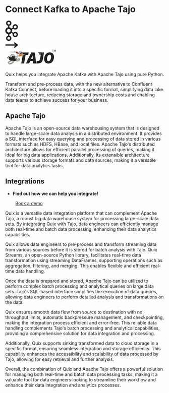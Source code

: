 # Connect Kafka to Apache Tajo

<div class="connect-images cards blog-grid-card" markdown>
<div>
<img src="../images/kafka_logo.png" width="40px" />
</div>
<div>
<img src="../images/arrow.svg" width="40px" />
</div>
<div>
<img src="./images/apache-tajo_1.jpg" />
</div>
</div>

Quix helps you integrate Apache Kafka with Apache Tajo using pure Python.

Transform and pre-process data, with the new alternative to Confluent Kafka Connect, before loading it into a specific format, simplifying data lake house architecture, reducing storage and ownership costs and enabling data teams to achieve success for your business.

## Apache Tajo

Apache Tajo is an open-source data warehousing system that is designed to handle large-scale data analysis in a distributed environment. It provides a SQL interface for easy querying and processing of data stored in various formats such as HDFS, HBase, and local files. Apache Tajo's distributed architecture allows for efficient parallel processing of queries, making it ideal for big data applications. Additionally, its extensible architecture supports various storage formats and data sources, making it a versatile tool for data analytics tasks.

## Integrations

<div class="grid cards" markdown>

- __Find out how we can help you integrate!__

    <a class="md-button md-button--primary" href="https://quix.io/book-a-demo" target="_blank" style="margin:.5rem;">Book a demo</a>

</div>


Quix is a versatile data integration platform that can complement Apache Tajo, a robust big data warehouse system for processing large-scale data sets. By integrating Quix with Tajo, data engineers can efficiently manage both real-time and batch data processing, enhancing their data analytics capabilities.

Quix allows data engineers to pre-process and transform streaming data from various sources before it is stored for batch analysis with Tajo. Quix Streams, an open-source Python library, facilitates real-time data transformation using streaming DataFrames, supporting operations such as aggregation, filtering, and merging. This enables flexible and efficient real-time data handling.

Once the data is prepared and stored, Apache Tajo can be utilized to perform complex batch processing and analytical queries on large data sets. Tajo's SQL-based interface simplifies the execution of data queries, allowing data engineers to perform detailed analysis and transformations on the data.

Quix ensures smooth data flow from source to destination with no throughput limits, automatic backpressure management, and checkpointing, making the integration process efficient and error-free. This reliable data handling complements Tajo's batch processing and analytical capabilities, providing a comprehensive solution for data integration and processing.

Additionally, Quix supports sinking transformed data to cloud storage in a specific format, ensuring seamless integration and storage efficiency. This capability enhances the accessibility and scalability of data processed by Tajo, allowing for easy retrieval and further analysis.

Overall, the combination of Quix and Apache Tajo offers a powerful solution for managing both real-time and batch data processing tasks, making it a valuable tool for data engineers looking to streamline their workflow and enhance their data integration and analytics processes.
